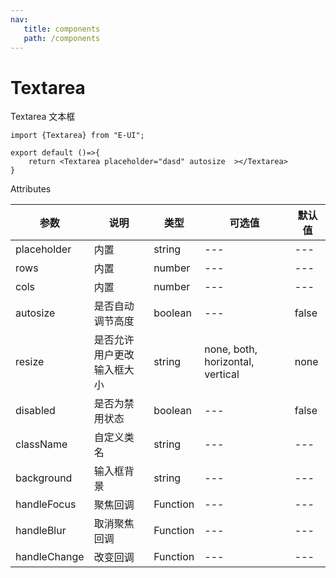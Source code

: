 ```yaml
---
nav:
   title: components
   path: /components
---
```


# Textarea

Textarea 文本框
```tsx
import {Textarea} from "E-UI";

export default ()=>{
    return <Textarea placeholder="dasd" autosize  ></Textarea>
}

```

Attributes

| 参数           | 说明            | 类型       | 可选值      | 默认值   |
|--------------|---------------|----------|----------|-------|
| placeholder  | 内置            | string   | ---      | ---   |
| rows         | 内置            | number   | ---      | ---   |
| cols         | 内置            | number   | ---      | ---   |
| autosize     | 是否自动调节高度      | boolean  | ---      | false |
| resize       | 是否允许用户更改输入框大小 | string   | none, both, horizontal, vertical      | none  |
| disabled     | 是否为禁用状态       | boolean  | ---      | false |
| className    | 自定义类名         | string   | ---      | ---   |
| background   | 输入框背景         | string   | ---      | ---   |
| handleFocus  | 聚焦回调          | Function | ---      | ---   |
| handleBlur   | 取消聚焦回调        | Function | ---      | ---   |
| handleChange | 改变回调          | Function | ---      | ---   |

